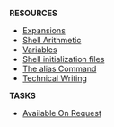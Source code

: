 **RESOURCES**

* [Expansions](https://intranet.alxswe.com/rltoken/oXnzBjLBA9t9dr7WuftdmQ)
* [Shell Arithmetic](https://intranet.alxswe.com/rltoken/PLSUQnBcKKU5eEgRfRDlug)
* [Variables](https://intranet.alxswe.com/rltoken/SvdGNZJjKsPghzZEhaWu4Q)
* [Shell initialization files](https://intranet.alxswe.com/rltoken/tqud57kjsSYgDfeZDlwl3g)
* [The alias Command](https://intranet.alxswe.com/rltoken/zCemKQ8f1CxmODIs9dmcWg)
* [Technical Writing](https://intranet.alxswe.com/rltoken/wYrZr3t3DeAE8PpYHYWGiw)

**TASKS**
* [Available On Request](https://drive.google.com/drive/folders/1ZhyZbTVElq69Qr9JbGxaPZzAigooOqJR)

